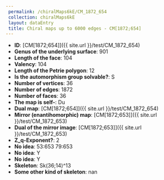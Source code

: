 ```yaml
--- 
 permalink: /chiralMaps6kE/CM_1872_654 
 collection: chiralMaps6kE
 layout: dataEntry
 title: Chiral maps up to 6000 edges - CM[1872;654]
---
```


- **ID**: [CM[1872;654]]({{ site.url }}/test/CM_1872_654)
- **Genus of the underlying surface**: 901
- **Length of the face**: 104
- **Valency**: 104
- **Length of the Petrie polygon**: 12
- **Is the automorphism group solvable?**: S
- **Number of vertices**: 36
- **Number of edges**: 1872
- **Number of faces**: 36
- **The map is self-**: Du
- **Dual map**: [CM[1872;654]]({{ site.url }}/test/CM_1872_654)
- **Mirror (enantihomorphic) map**: [CM[1872;653]]({{ site.url }}/test/CM_1872_653)
- **Dual of the mirror image**: [CM[1872;653]]({{ site.url }}/test/CM_1872_653)
- **Z_q-Exponent?**: 2
- **No idea**:  53:653 79:653
- **No idea**: Y
- **No idea**: Y
- **Skeleton**: Sk(36;14)^13
- **Some other kind of skeleton**: nan
